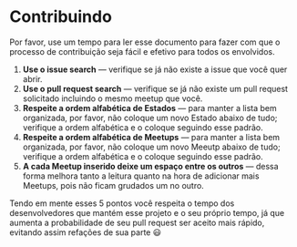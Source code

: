 # Contribuindo
Por favor, use um tempo para ler esse documento para fazer com que o processo de contribuição seja fácil e efetivo para todos os envolvidos.

1. **Use o issue search** &mdash; verifique se já não existe a issue que você quer abrir.
2. **Use o pull request search** &mdash; verifique se já não existe um pull request solicitado incluindo o mesmo meetup que você.
3. **Respeite a ordem alfabética de Estados** &mdash; para manter a lista bem organizada, por favor, não coloque um novo Estado abaixo de tudo; verifique a ordem alfabética e o coloque seguindo esse padrão.
4. **Respeite a ordem alfabética de Meetups** &mdash; para manter a lista bem organizada, por favor, não coloque um novo Meeutp abaixo de tudo; verifique a ordem alfabética e o coloque seguindo esse padrão.
5. **A cada Meetup inserido deixe um espaço entre os outros** &mdash;  dessa forma melhora tanto a leitura quanto na hora de adicionar mais Meetups, pois não ficam grudados um no outro.

Tendo em mente esses 5 pontos você respeita o tempo dos desenvolvedores que mantém esse projeto e o seu próprio tempo, já que aumenta a probabilidade de seu pull request ser aceito mais rápido, evitando assim refações de sua parte :smiley:
